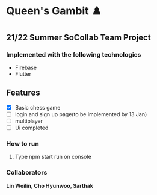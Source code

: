 # Queen's Gambit :chess_pawn: 

## 21/22 Summer SoCollab Team Project

### Implemented with the following technologies
- Firebase
- Flutter

## Features 
- [x] Basic chess game 
- [ ] login and sign up page(to be implemented by 13 Jan)
- [ ] multiplayer 
- [ ] Ui completed 

### How to run
1. Type npm start run on console

### Collaborators
**Lin Weilin, Cho Hyunwoo, Sarthak**

